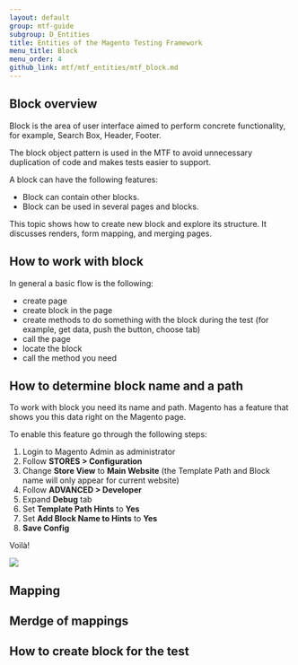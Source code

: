 ```yaml
---
layout: default
group: mtf-guide
subgroup: D_Entities
title: Entities of the Magento Testing Framework
menu_title: Block
menu_order: 4
github_link: mtf/mtf_entities/mtf_block.md
---
```


<h2 id="mtf_block_overview">Block overview</h2>
Block is the area of user interface aimed to perform concrete functionality, for example, Search Box, Header, Footer.

The block object pattern is used in the MTF to avoid unnecessary duplication of code and makes tests easier to support.

A block can have the following features:

- Block can contain other blocks.
- Block can be used in several pages and blocks.

This topic shows how to create new block and explore its structure. It discusses renders, form mapping, and merging pages.

<h2 id="mtf_block_types">How to work with block</h2>

In general a basic flow is the following:

* create page
* create block in the page
* create methods to do something with the block during the test (for example, get data, push the button, choose tab)
* call the page
* locate the block
* call the method you need

<h2 id="mtf_block_path">How to determine block name and a path</h2>

To work with block you need its name and path. Magento has a feature that shows you this data right on the Magento page.

To enable this feature go through the following steps:

1. Login to Magento Admin as administrator
1. Follow **STORES > Configuration**
1. Change **Store View** to **Main Website** (the Template Path and Block name will only appear for current website)
1. Follow **ADVANCED > Developer**
1. Expand **Debug** tab
1. Set **Template Path Hints** to **Yes**
1. Set **Add Block Name to Hints** to **Yes**
1. **Save Config**

Voilà!
 
<a href="{{ site.baseurl }}common/images/mtf_block_path-feature.png"><img src="{{ site.baseurl }}common/images/mtf_block_path-feature.png" /></a>









<h2 id="mtf_block_mapping">Mapping</h2>

<h2 id="mtf_block_mapping_merdge">Merdge of mappings</h2>

<h2 id="mtf_block_create">How to create block for the test</h2>

